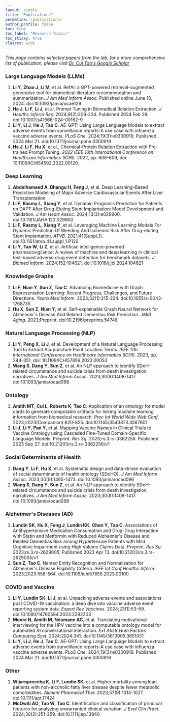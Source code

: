 ```yaml
---
layout: single
title: "Publications"
permalink: /publications/
author_profile: false
toc: true
toc_label: "Research Topics"
toc_sticky: true
classes: wide
---
```



*This page contains selected papers from the lab, for a more comprehensive list of publication, please visit <a href="https://scholar.google.com/citations?user=M-GwHLcAAAAJ" text ="_blank">Dr. Cui Tao's Google Scholar</a>*


### Large Language Models (LLMs)

1. **Li Y**, **Zhao J**, **Li M**, et al. RefAI: a GPT-powered retrieval-augmented generative tool for biomedical literature recommendation and summarization. *J Am Med Inform Assoc.* Published online June 10, 2024. doi:10.1093/jamia/ocae129
2. **He J**, **Li F**, **Li J**, et al. Prompt Tuning in Biomedical Relation Extraction. *J Healthc Inform Res.* 2024;8(2):206-224. Published 2024 Feb 29. doi:10.1007/s41666-024-00162-9
3. **Li Y**, **Li J**, **He J**, **Tao C**. AE-GPT: Using Large Language Models to extract adverse events from surveillance reports-A use case with influenza vaccine adverse events. *PLoS One.* 2024;19(3):e0300919. Published 2024 Mar 21. doi:10.1371/journal.pone.0300919
4. **He J**, **Li F**, **Hu X**, et al., Chemical-Protein Relation Extraction with Pre-trained Prompt Tuning. *2022 IEEE 10th International Conference on Healthcare Informatics (ICHI).* 2022, pp. 608-609, doi: 10.1109/ICHI54592.2022.00120.

### Deep Learning

1. **Abdelhameed A**, **Bhangu H**, **Feng J**, et al. Deep Learning–Based Prediction Modeling of Major Adverse Cardiovascular Events After Liver Transplantation.
2. **Li F**, **Rasmy L**, **Xiang Y**, et al. Dynamic Prognosis Prediction for Patients on DAPT After Drug-Eluting Stent Implantation: Model Development and Validation. *J Am Heart Assoc.* 2024;13(3):e029900. doi:10.1161/JAHA.123.029900
3. **Li F**, **Rasmy L**, **Xiang Y**, et al. Leveraging Machine Learning Models For Dynamic Prediction Of Bleeding And Ischemic Risk After Drug-eluting Stent Implantation. *ATVB.* 2021;41(Suppl_1). doi:10.1161/atvb.41.suppl_1.P122
4. **Li Y**, **Tao W**, **Li Z**, et al. Artificial intelligence-powered pharmacovigilance: A review of machine and deep learning in clinical text-based adverse drug event detection for benchmark datasets. *J Biomed Inform.* 2024;152:104621. doi:10.1016/j.jbi.2024.104621

### Knowledge Graphs

1. **Li F**, **Nian Y**, **Sun Z**, **Tao C**. Advancing Biomedicine with Graph Representation Learning: Recent Progress, Challenges, and Future Directions. *Yearb Med Inform.* 2023;32(1):215-224. doi:10.1055/s-0043-1768735
2. **Hu X**, **Sun Z**, **Nian Y**, et al. Self-explainable Graph Neural Network for Alzheimer's Disease And Related Dementias Risk Prediction. *JMIR Aging.* 2023;Preprint. doi:10.2196/preprints.54748

### Natural Language Processing (NLP)

1. **Li Y**, **Peng X**, **Li J**, et al. Development of a Natural Language Processing Tool to Extract Acupuncture Point Location Terms. *IEEE 11th International Conference on Healthcare Informatics (ICHI).* 2023, pp. 344-351, doi: 10.1109/ICHI57859.2023.00053
2. **Wang S**, **Dang Y**, **Sun Z**, et al. An NLP approach to identify SDoH-related circumstance and suicide crisis from death investigation narratives. *J Am Med Inform Assoc.* 2023;30(8):1408-1417. doi:10.1093/jamia/ocad068

### Ontology

1. **Amith MT**, **Cui L**, **Roberts K**, **Tao C**. Application of an ontology for model cards to generate computable artifacts for linking machine learning information from biomedical research. *Proc Int World Wide Web Conf.* 2023;2023(Companion):820-825. doi:10.1145/3543873.3587601
2. **Li J**, **Li Y**, **Pan Y**, et al. Mapping Vaccine Names in Clinical Trials to Vaccine Ontology using Cascaded Fine-Tuned Domain-Specific Language Models. Preprint. *Res Sq.* 2023;rs.3.rs-3362256. Published 2023 Sep 27. doi:10.21203/rs.3.rs-3362256/v1

### Social Determinants of Health

1. **Dang Y**, **Li F**, **Hu X**, et al. Systematic design and data-driven evaluation of social determinants of health ontology (SDoHO). *J Am Med Inform Assoc.* 2023;30(9):1465-1473. doi:10.1093/jamia/ocad096
2. **Wang S**, **Dang Y**, **Sun Z**, et al. An NLP approach to identify SDoH-related circumstance and suicide crisis from death investigation narratives. *J Am Med Inform Assoc.* 2023;30(8):1408-1417. doi:10.1093/jamia/ocad068

### Alzheimer's Diseases (AD)

1. **Lundin SK**, **Hu X**, **Feng J**, **Lundin KK**, **Chen Y**, **Tao C**. Associations of Antihypertensive Medication Consumption and Drug-Drug Interaction with Statin and Metformin with Reduced Alzheimer's Disease and Related Dementias Risk among Hypertensive Patients with Mild Cognitive Impairment using High Volume Claims Data. Preprint. *Res Sq.* 2023;rs.3.rs-2629005. Published 2023 Apr 13. doi:10.21203/rs.3.rs-2629005/v1
2. **Sun Z**, **Tao C**. Named Entity Recognition and Normalization for Alzheimer's Disease Eligibility Criteria. *IEEE Int Conf Healthc Inform.* 2023;2023:558-564. doi:10.1109/ichi57859.2023.00100

### COVID and Vaccine

1. **Li Y**, **Lundin SK**, **Li J**, et al. Unpacking adverse events and associations post COVID-19 vaccination: a deep dive into vaccine adverse event reporting system data. *Expert Rev Vaccines.* 2024;23(1):53-59. doi:10.1080/14760584.2023.2292203
2. **Moore N**, **Amith M**, **Neumann AC**, et al. Translating motivational interviewing for the HPV vaccine into a computable ontology model for automated AI conversational interaction. *Ext Abstr Hum Factors Computing Syst.* 2024;2024:341. doi:10.1145/3613905.3651051
3. **Li Y**, **Li J**, **He J**, **Tao C**. AE-GPT: Using Large Language Models to extract adverse events from surveillance reports-A use case with influenza vaccine adverse events. *PLoS One.* 2024;19(3):e0300919. Published 2024 Mar 21. doi:10.1371/journal.pone.0300919

### Other

1. **Wijarnpreecha K**, **Li F**, **Lundin SK**, et al. Higher mortality among lean patients with non-alcoholic fatty liver disease despite fewer metabolic comorbidities. *Aliment Pharmacol Ther.* 2023;57(9):1014-1027. doi:10.1111/apt.17424
2. **McOwiti AO**, **Tao W**, **Tao C**. Identification and classification of principal features for analyzing unwarranted clinical variation. *J Eval Clin Pract.* 2024;30(2):251-259. doi:10.1111/jep.13940